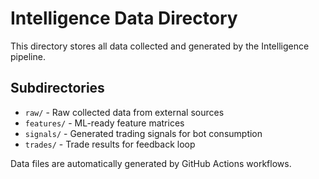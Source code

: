 # Intelligence Data Directory

This directory stores all data collected and generated by the Intelligence pipeline.

## Subdirectories

- `raw/` - Raw collected data from external sources
- `features/` - ML-ready feature matrices
- `signals/` - Generated trading signals for bot consumption  
- `trades/` - Trade results for feedback loop

Data files are automatically generated by GitHub Actions workflows.